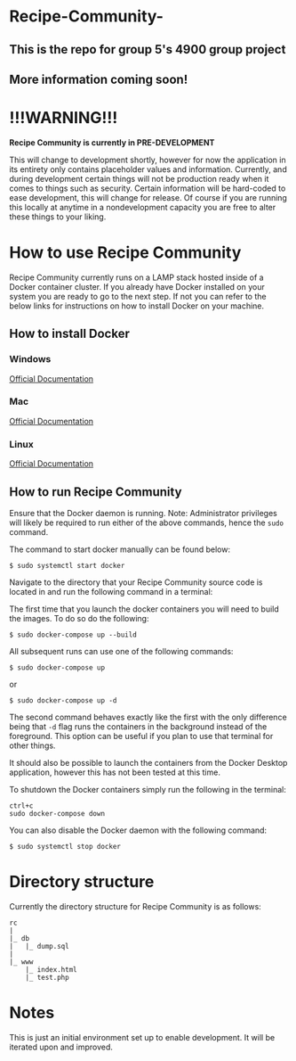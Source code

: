 # Recipe-Community-

## This is the repo for group 5's 4900 group project

## More information coming soon!

# !!!WARNING!!!

**Recipe Community is currently in PRE-DEVELOPMENT**

This will change to development shortly, however for now the application in its entirety only contains placeholder values and information.
Currently, and during development certain things will not be production ready when it comes to things such as security.
Certain information will be hard-coded to ease development, this will change for release. 
Of course if you are running this locally at anytime in a nondevelopment capacity you are free to alter these things to your liking.

# How to use Recipe Community

Recipe Community currently runs on a LAMP stack hosted inside of a Docker container cluster.
If you already have Docker installed on your system you are ready to go to the next step.
If not you can refer to the below links for instructions on how to install Docker on your machine.

## How to install Docker

### Windows

[Official Documentation](https://docs.docker.com/desktop/install/windows-install/)

### Mac

[Official Documentation](https://docs.docker.com/desktop/install/mac-install/)

### Linux

[Official Documentation](https://docs.docker.com/desktop/install/linux-install/)

## How to run Recipe Community

Ensure that the Docker daemon is running.
Note: Administrator privileges will likely be required to run either of the above commands, hence the `sudo` command.

The command to start docker manually can be found below:

`$ sudo systemctl start docker`

Navigate to the directory that your Recipe Community source code is located in and run the following command in a terminal:

The first time that you launch the docker containers you will need to build the images. To do so do the following:

`$ sudo docker-compose up --build`

All subsequent runs can use one of the following commands:

`$ sudo docker-compose up `

or

`$ sudo docker-compose up -d`

The second command behaves exactly like the first with the only difference being that `-d` flag runs the containers in the background instead of the foreground.
This option can be useful if you plan to use that terminal for other things.

It should also be possible to launch the containers from the Docker Desktop application, however this has not been tested at this time.

To shutdown the Docker containers simply run the following in the terminal:

```
ctrl+c
sudo docker-compose down
```

You can also disable the Docker daemon with the following command:

`$ sudo systemctl stop docker`

# Directory structure

Currently the directory structure for Recipe Community is as follows:

```
rc
|
|_ db
|   |_ dump.sql
|
|_ www
    |_ index.html
    |_ test.php

```

# Notes

This is just an initial environment set up to enable development.
It will be iterated upon and improved.
